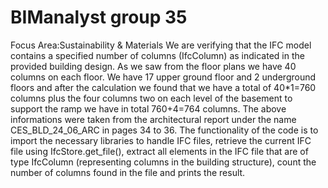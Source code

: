 # BIManalyst group 35
Focus Area:Sustainability & Materials 
We are verifying that the IFC model contains a specified number of columns (IfcColumn) as indicated in the provided building design.  As we saw from the floor plans we have 40 columns on each floor.  We have 17 upper ground floor and 2 underground floors and after the calculation we found that we have a total of 40*1=760 columns plus the four columns two on each level of the basement to support the ramp we have in total 760+4=764 columns. 
The above informations were taken from the architectural report under the name CES_BLD_24_06_ARC in pages 34 to 36.
The functionality of the code is to import the necessary libraries to handle IFC files, retrieve the current IFC file using IfcStore.get_file(), extract all elements in the IFC file that are of type IfcColumn (representing columns in the building structure), count the number of columns found in the file and prints the result.
